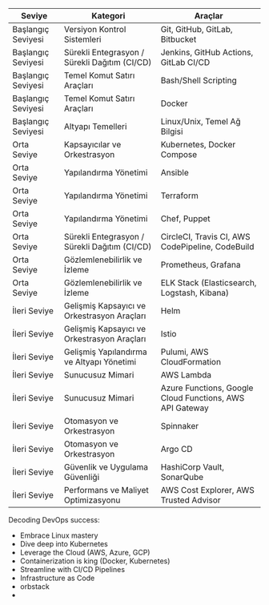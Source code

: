 | **Seviye**              | **Kategori**                                     | **Araçlar**                                    |
|-------------------------|--------------------------------------------------|------------------------------------------------|
| Başlangıç Seviyesi      | Versiyon Kontrol Sistemleri                      | Git, GitHub, GitLab, Bitbucket                 |
| Başlangıç Seviyesi      | Sürekli Entegrasyon / Sürekli Dağıtım (CI/CD)    | Jenkins, GitHub Actions, GitLab CI/CD          |
| Başlangıç Seviyesi      | Temel Komut Satırı Araçları                      | Bash/Shell Scripting                           |
| Başlangıç Seviyesi      | Temel Komut Satırı Araçları                      | Docker                                         |
| Başlangıç Seviyesi      | Altyapı Temelleri                                | Linux/Unix, Temel Ağ Bilgisi                   |
| Orta Seviye             | Kapsayıcılar ve Orkestrasyon                     | Kubernetes, Docker Compose                     |
| Orta Seviye             | Yapılandırma Yönetimi                            | Ansible                                        |
| Orta Seviye             | Yapılandırma Yönetimi                            | Terraform                                      |
| Orta Seviye             | Yapılandırma Yönetimi                            | Chef, Puppet                                   |
| Orta Seviye             | Sürekli Entegrasyon / Sürekli Dağıtım (CI/CD)    | CircleCI, Travis CI, AWS CodePipeline, CodeBuild|
| Orta Seviye             | Gözlemlenebilirlik ve İzleme                     | Prometheus, Grafana                            |
| Orta Seviye             | Gözlemlenebilirlik ve İzleme                     | ELK Stack (Elasticsearch, Logstash, Kibana)    |
| İleri Seviye            | Gelişmiş Kapsayıcı ve Orkestrasyon Araçları      | Helm                                           |
| İleri Seviye            | Gelişmiş Kapsayıcı ve Orkestrasyon Araçları      | Istio                                          |
| İleri Seviye            | Gelişmiş Yapılandırma ve Altyapı Yönetimi        | Pulumi, AWS CloudFormation                     |
| İleri Seviye            | Sunucusuz Mimari                                 | AWS Lambda                                     |
| İleri Seviye            | Sunucusuz Mimari                                 | Azure Functions, Google Cloud Functions, AWS API Gateway |
| İleri Seviye            | Otomasyon ve Orkestrasyon                        | Spinnaker                                      |
| İleri Seviye            | Otomasyon ve Orkestrasyon                        | Argo CD                                        |
| İleri Seviye            | Güvenlik ve Uygulama Güvenliği                   | HashiCorp Vault, SonarQube                     |
| İleri Seviye            | Performans ve Maliyet Optimizasyonu              | AWS Cost Explorer, AWS Trusted Advisor         |

Decoding DevOps success: 
 
- Embrace Linux mastery 
- Dive deep into Kubernetes 
- Leverage the Cloud (AWS, Azure, GCP) 
- Containerization is king (Docker, Kubernetes) 
- Streamline with CI/CD Pipelines 
- Infrastructure as Code
- orbstack
- 
